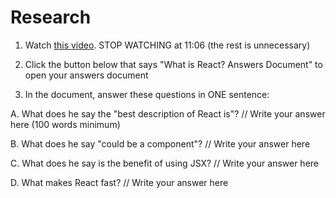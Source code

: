 # Research

1. Watch [this video](https://www.youtube.com/watch?v=0KlRgFEEz0g). STOP WATCHING at 11:06 (the rest is unnecessary)

2. Click the button below that says "What is React? Answers Document" to open your answers document

3. In the document, answer these questions in ONE sentence:

A. What does he say the "best description of React is"?
// Write your answer here (100 words minimum)

B. What does he say "could be a component"?
// Write your answer here

C. What does he say is the benefit of using JSX?
// Write your answer here

D. What makes React fast?
// Write your answer here
